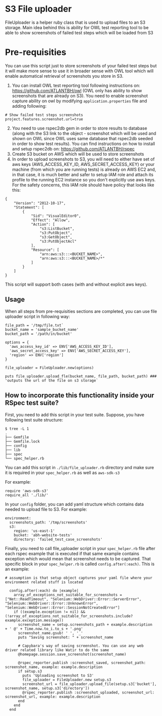 # S3 File uploader

FileUploader is a helper ruby class that is used to upload files to an S3 storage.
Main idea behind this is ability for OWL test reporting tool to be able to show screenshots of failed test steps which will be loaded from S3

# Pre-requisities
You can use this script just to store screenshots of your failed test steps but it will make more sense to use it in broader sense with OWL tool which will enable automatical retrieval of screenshots you store in S3.
1. You can install OWL test reporting tool following instructions on: https://github.com/ATLANTBH/owl (OWL only has ability to show screenshots that are already on S3). You need to enable screenshot capture ability on owl by modifying `application.properties` file and adding following:
```
# Show failed test steps screenshots
project.features.screenshot.url=true
```
2. You need to use rspec2db gem in order to store results to database (along with the S3 link to the object - screenshot which will be used and shown on OWL since OWL uses same database that rspec2db seeded in order to show test results). You can find instructions on how to install and setup rspec2db on: https://github.com/ATLANTBH/rspec
3. Create S3 bucket on AWS which will be used to store screenshots 
4. In order to upload screenshots to S3, you will need to either have set of aws keys (AWS_ACCESS_KEY_ID, AWS_SECRET_ACCESS_KEY) or your machine (from which you are running tests) is already on AWS EC2 and, in that case, it is much better and safer to setup IAM role and attach its profile to the running EC2 instance so you don't explicitly use aws keys. For the safety concerns, this IAM role should have policy that looks like this:
```
{
    "Version": "2012-10-17",
    "Statement": [
        {
            "Sid": "VisualEditor0",
            "Effect": "Allow",
            "Action": [
                "s3:ListBucket",
                "s3:PutObject",
                "s3:GetObject",
                "s3:PutObjectAcl"
            ],
            "Resource": [
                "arn:aws:s3:::<BUCKET_NAME>",
                "arn:aws:s3:::<BUCKET_NAME>/*"
            ]
        }
    ]
}
```
This script will support both cases (with and without explicit aws keys).

## Usage 
When all steps from pre-requisities sections are completed, you can use file uploader script in following way:
```
file_path = '/tmp/file.txt`
bucket_name = 'sample_bucket_name'
bucket_path = '/path/in/bucket'

options = {
  'aws_access_key_id' => ENV['AWS_ACCESS_KEY_ID'],
  'aws_secret_access_key' => ENV['AWS_SECRET_ACCESS_KEY'],
  'region' => ENV['region']
}

file_uploader = FileUploader.new(options)

puts file_uploader.upload_fle(bucket_name, file_path, bucket_path) ### 'outputs the url of the file on s3 storage`
```

## How to incorporate this functionality inside your RSpec test suite?
First, you need to add this script in your test suite. Suppose, you have following test suite structure:

```
$ tree -L 1
.
├── Gemfile
├── Gemfile.lock
├── config
├── lib
├── spec
└── spec_helper.rb
```

You can add this script in `./lib/file_uploader.rb` directory and make sure it is required in your `spec_helper.rb` as well as `aws-sdk-s3`

For example:
```
require 'aws-sdk-s3'
require_all './lib/'
```

In your `config` folder, you can add yaml structure which contains data needed to upload file to S3. For example:
```
environment:
  screenshots_path: '/tmp/screenshots'
  s3:
    region: 'us-east-1'
    bucket: 'abh-website-tests'
    directory: 'failed_test_case_screenshots'
```

Finally, you need to call file_uploader script in your `spec_helper.rb` file after each rspec example that is executed if that same example contains exception which would mean that screenshot needs to be captured. That specific block in your `spec_helper.rb` is called `config.after(:each)`. This is an example:
```
# assumption is that setup object captures your yaml file where your environment related stuff is located

  config.after(:each) do |example|
    array_of_exceptions_not_suitable_for_screenshots = ["Net::ReadTimeout", "Selenium::WebDriver::Error::ServerError", "Selenium::WebDriver::Error::UnknownError", "Selenium::WebDriver::Error::SessionNotCreatedError"]
    if ((example.exception != nil) && (!array_of_exceptions_not_suitable_for_screenshots.include? example.exception.message))
      screenshot_name = setup.screenshots_path + example.description  + ' @' + Time.now.to_i.to_s + '.png'
      screenshot_name.gsub! ' ', '_'
      puts "Saving screenshot: " + screenshot_name

      # Capybara's way of saving screenshot. You can use any web driver related library like Watir to do the same
      @homepage.session.save_screenshot(screenshot_name)

      @rspec_reporter.publish :screenshot_saved, screenshot_path: screenshot_name, example: example.description
      if setup.s3
        puts 'Uploading screenshot to S3'
        file_uploader = FileUploader.new setup.s3
        screenshot_url = file_uploader.upload_file(setup.s3['bucket'], screenshot_name, setup.s3['directory'])
        @rspec_reporter.publish :screenshot_uploaded, screenshot_url: screenshot_url, example: example.description
      end
    end
  end
```
